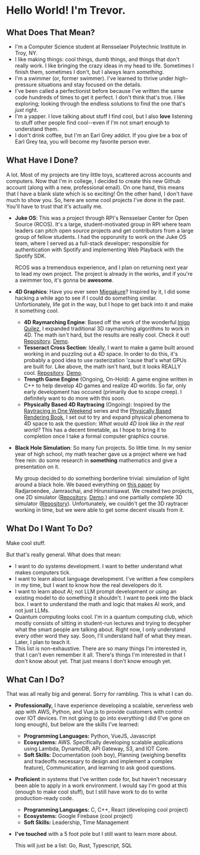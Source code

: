 # Hello World! I'm Trevor.

## What Does That Mean?

 * I'm a Computer Science student at Rensselaer Polytechnic Institute in Troy, NY.
 * I like making things: cool things, dumb things, and things that don't really work.
   I like bringing the crazy ideas in my head to life. Sometimes I finish them, sometimes
   I don't, but I always learn *something*.
 * I'm a swimmer (or, former swimmer). I've learned to thrive under high-pressure
   situations and stay focused on the details.
 * I've been called a perfectionist before because I've written the same code hundreds
   of times to get it perfect. I don't think that's true. I like exploring; looking
   through the endless solutions to find the one that's *just* right.
 * I'm a yapper. I love talking about stuff I find cool, but I also **love** listening to
   stuff other people find cool--even if I'm not smart enough to understand them.
 * I don't drink coffee, but I'm an Earl Grey addict. If you give be a box of Earl Grey tea,
   you will become my favorite person ever.

## What Have I Done?

A lot. Most of my projects are tiny little toys, scattered across accounts and computers.
Now that I'm in college, I decided to create this new Github account (along with a new,
professional email). On one hand, this means that I have a blank slate which is so exciting!
On the other hand, I don't have much to show you. So, here are some cool projects I've done
in the past. You'll have to trust that it's actually me.

* **Juke OS**: This was a project through RPI's Rensselaer Center for Open Source (RCOS).
  It's a large, student-motivated group in RPI where team leaders can pitch open source
  projects and get contributors from a large group of fellow students. I had the opporunity
  to work on the Juke OS team, where I served as a full-stack developer; responsible
  for authentication with Spotify and implementing Web Playback with the Spotify SDK.

  RCOS was a tremendous experience, and I plan on returning next year to lead my own
  project. The project is already in the works, and if you're a swimmer too, it's gonna be
  **awesome**.
* **4D Graphics**: Have you ever seen [Miegakure](https://miegakure.com/)? Inspired by it,
  I did some hacking a while ago to see if I could do something similar. Unfortionately,
  life got in the way, but I hope to get back into it and make it something cool.
  * **4D Raymarching Engine**: Based off the work of the wonderful
    [Inigo Quilez](https://iquilezles.org/), I expanded traditional 3D raymarching
    algorithms to work in 4D. The math isn't hard, but the results are really cool. Check
    it out!
    [Repository](https://github.com/19UV/4D-Raymarch-Engine).
    [Demo](https://19uv.github.io/4D-Raymarch-Engine/).
  * **Tesseract Cross Section**: Ideally, I want to make a game built around working in and
    puzzling out a 4D space. In order to do this, it's probably a good idea to use
    rasterization 'cause that's what GPUs are built for. Like above, the math isn't hard,
    but it looks REALLY cool.
    [Repository](https://github.com/19UV/Tesseract-Cross-Section).
    [Demo](https://19uv.github.io/Tesseract-Cross-Section/).
  * **Trength Game Engine** (Ongoing, On-Hold): A game engine written in C++ to help develop
    4D games and realize 4D worlds. So far, only early development has occured (primarily
    due to scope creep). I definitely want to do more with this soon.
  * **Physically Based 4D Raytracing** (Ongoing): Inspired by the
    [Raytracing in One Weekend](https://raytracing.github.io/) series and the
    [Physically Based Rendering Book](https://pbr-book.org/), I set out to try and expand
    physical phenomena to 4D space to ask the question: *What would 4D look like in the real
    world?* This has a decent timetable, as I hope to bring it to completion once I take
    a formal computer graphics course.
* **Black Hole Simulation**: So many fun projects. So little time. In my senior year of
  high school, my math teacher gave us a project where we had free rein: do some research
  in **something** mathematics and give a presentation on it.

  My group decided to do something borderline trivial: simulation of light around a black
  hole. We based everything on
  [this paper](https://iopscience.iop.org/article/10.1088/1742-6596/2653/1/012024)
  by Radjaroendee, Jamraschai, and Hirunsirisawat. We created two projects, one 2D
  simulator ([Repository](https://github.com/BigSpaceships/2D-Blackhole-Sim).
  [Demo](https://bigspaceships.github.io/2D-Blackhole-Sim/).) and one partially complete
  3D simulator ([Repository](https://github.com/TrevorMartin27/3d-blachole-raytracer)).
  Unfortunately, we couldn't get the 3D raytracer working in time, but we were able to get
  some decent visuals from it.

## What Do I Want To Do?

Make cool stuff.

But that's really general. What does that mean:
 * I want to do systems development. I want to better understand what makes computers tick.
 * I want to learn about language development. I've written a few compilers in my time, but
   I want to know how the real developers do it.
 * I want to learn about AI; not LLM prompt development or using an existing model to do
   something it shouldn't. I want to peek into the black box. I want to understand the math
   and logic that makes AI work, and not just LLMs.
 * Quantum computing looks cool. I'm in a quantum computing club, which mostly consists of
   sitting in student-run lectures and trying to decypher what the smart people are talking
   about. Right now, I only understand every other word they say. Soon, I'll understand half
   of what they mean. Later, I plan to teach it.
 * This list is non-exhaustive. There are so many things I'm interested in, that I can't
   even remember it all. There's things I'm interested in that I don't know about yet. That
   just means I don't know enough yet.

## What Can I Do?

That was all really big and general. Sorry for rambling. This is what I can do.

* **Professionally,** I have experience developing a scalable, serverless web app with AWS,
  Python, and Vue.js to provide customers with control over IOT devices. I'm not going to go
  into everything I did (I've gone on long enough), but below are the skills I've learned:
  * **Programming Languages:** Python, VueJS, Javascript
  * **Ecosystems:** AWS. Specifically developing scalable applications using Lambda,
    DynamoDB, API Gateway, S3, and IOT Core.
  * **Soft Skills:** Documentation (ooh boy), Planning (weighing benefits and
    tradeoffs necessary to design and implement a complex feature), Communication, and
    learning to ask good questions.
* **Proficient** in systems that I've written code for, but haven't necessary been able to
  apply in a work environment. I would say I'm good at this (enough to make cool stuff), but
  I still have work to do to write production-ready code.
  * **Programming Languages:** C, C++, React (developing cool project)
  * **Ecosystems:** Google Firebase (cool project)
  * **Soft Skills:** Leadership, Time Management
* **I've touched** with a 5 foot pole but I still want to learn more about.

  This will just be a list: Go, Rust, Typescript, SQL
